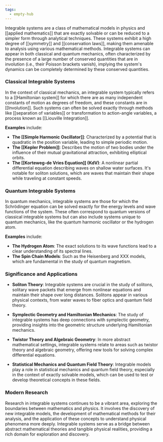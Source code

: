 ```yaml
---
tags:
  - empty-hub
---
```


Integrable systems are a class of mathematical models in physics and [[applied mathematics]] that are exactly solvable or can be reduced to a simpler form through analytical techniques. These systems exhibit a high degree of [[symmetry]] and [[conservation laws]], making them amenable to analysis using various mathematical methods. Integrable systems can appear in both classical and quantum mechanics, often characterized by the presence of a large number of conserved quantities that are in involution (i.e., their Poisson brackets vanish), implying the system's dynamics can be completely determined by these conserved quantities.

### Classical Integrable Systems

In the context of classical mechanics, an integrable system typically refers to a [[Hamiltonian system]] for which there are as many independent constants of motion as degrees of freedom, and these constants are in [[Involution]]. Such systems can often be solved exactly through methods like [[separation of variables]] or transformation to action-angle variables, a process known as [[Liouville Integration]].

**Examples** include:

- **The [[Simple Harmonic Oscillator]]**: Characterized by a potential that is quadratic in the position variable, leading to simple periodic motion.
- **The [[Kepler Problem]]**: Describes the motion of two bodies under the influence of their mutual gravitational attraction, exhibiting elliptical orbits.
- **The [[Korteweg-de Vries Equation]] (KdV)**: A nonlinear partial differential equation describing waves on shallow water surfaces. It's notable for soliton solutions, which are waves that maintain their shape while traveling at constant speeds.

### Quantum Integrable Systems

In quantum mechanics, integrable systems are those for which the Schrödinger equation can be solved exactly for the energy levels and wave functions of the system. These often correspond to quantum versions of classical integrable systems but can also include systems unique to quantum mechanics, like the quantum harmonic oscillator or the hydrogen atom.

**Examples** include:

- **The Hydrogen Atom**: The exact solutions to its wave functions lead to a clear understanding of its spectral lines.
- **The Spin Chain Models**: Such as the Heisenberg and XXX models, which are fundamental in the study of quantum magnetism.

### Significance and Applications

- **Soliton Theory**: Integrable systems are crucial in the study of solitons, solitary wave packets that emerge from nonlinear equations and maintain their shape over long distances. Solitons appear in various physical contexts, from water waves to fiber optics and quantum field theory.

- **Symplectic Geometry and Hamiltonian Mechanics**: The study of integrable systems has deep connections with symplectic geometry, providing insights into the geometric structure underlying Hamiltonian mechanics.

- **Twistor Theory and Algebraic Geometry**: In more abstract mathematical settings, integrable systems relate to areas such as twistor theory and algebraic geometry, offering new tools for solving complex differential equations.

- **Statistical Mechanics and Quantum Field Theory**: Integrable models play a role in statistical mechanics and quantum field theory, especially in the context of exactly solvable models, which can be used to test or develop theoretical concepts in these fields.

### Modern Research

Research in integrable systems continues to be a vibrant area, exploring the boundaries between mathematics and physics. It involves the discovery of new integrable models, the development of mathematical methods for their analysis, and the application of these concepts to understand physical phenomena more deeply. Integrable systems serve as a bridge between abstract mathematical theories and tangible physical realities, providing a rich domain for exploration and discovery.